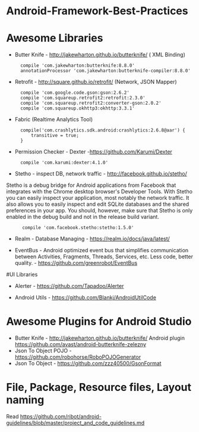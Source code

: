 # Android-Framework-Best-Practices

# Awesome Libraries
* Butter Knife - http://jakewharton.github.io/butterknife/ ( XML Binding)

        compile 'com.jakewharton:butterknife:8.8.0'
        annotationProcessor 'com.jakewharton:butterknife-compiler:8.8.0'

* Retrofit  - http://square.github.io/retrofit/  (Network, JSON Mapper)

        compile 'com.google.code.gson:gson:2.6.2'
        compile 'com.squareup.retrofit2:retrofit:2.3.0'
        compile 'com.squareup.retrofit2:converter-gson:2.0.2'
        compile 'com.squareup.okhttp3:okhttp:3.3.1'
        
* Fabric (Realtime Analytics Tool)
        
        compile('com.crashlytics.sdk.android:crashlytics:2.6.8@aar') {
            transitive = true;
        }
        
* Permission Checker - Dexter -https://github.com/Karumi/Dexter
        
        compile 'com.karumi:dexter:4.1.0'
        
* Stetho - inspect DB, network traffic - http://facebook.github.io/stetho/

Stetho is a debug bridge for Android applications from Facebook that integrates with the Chrome desktop browser's Developer Tools. With Stetho you can easily inspect your application, most notably the network traffic. It also allows you to easily inspect and edit SQLite databases and the shared preferences in your app. You should, however, make sure that Stetho is only enabled in the debug build and not in the release build variant.
          
          compile 'com.facebook.stetho:stetho:1.5.0' 
          
* Realm - Database Managing - https://realm.io/docs/java/latest/

* EventBus - Android optimized event bus that simplifies communication between Activities, Fragments, Threads, Services, etc. Less code, better quality. - https://github.com/greenrobot/EventBus

#UI Libraries

* Alerter - https://github.com/Tapadoo/Alerter


* Android Utils - 
https://github.com/Blankj/AndroidUtilCode

# Awesome Plugins for Android Studio
* Butter Knife - http://jakewharton.github.io/butterknife/ Android plugin https://github.com/avast/android-butterknife-zelezny
* Json To Object POJO - https://github.com/robohorse/RoboPOJOGenerator
* Json To Object - https://github.com/zzz40500/GsonFormat


# File, Package, Resource files, Layout naming
Read https://github.com/ribot/android-guidelines/blob/master/project_and_code_guidelines.md


